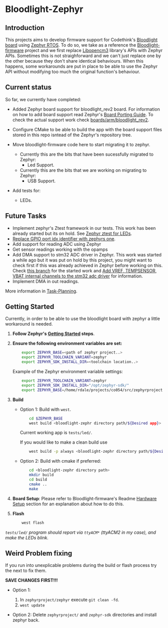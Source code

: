# Bloodlight-Zephyr

## Introduction

This projects aims to develop firmware support for Codethink's [Bloodlight board](https://github.com/CodethinkLabs/bloodlight-hardware)
using [Zephyr RTOS](https://www.zephyrproject.org/). To do so, we take as a reference the [Bloodlight-firmware](https://github.com/CodethinkLabs/bloodlight-firmware) project and we first replace [Libopencm3](https://libopencm3.org/) library's APIs with Zephyr APIs. Sometimes this is not straighforward and we can't just replace one by the other because they don't share identical behaviours. When this happens, some workarounds are put in place to be able to use the Zephyr API without modifying too much the original function's behaviour.

## Current status

So far, we currently have completed:

- Added Zephyr board support for bloodlight_rev2 board. For information on how to add board support read Zephyr's [Board Porting Guide](https://docs.zephyrproject.org/latest/guides/porting/board_porting.html?highlight=board). To check the actual support work check [boards/arm/bloodlight_rev2](boards/arm/bloodlight_rev2).

- Configure CMake to be able to build the app with the board support files stored in this repo isntead of the Zephyr's repository tree.

- Move bloodlight-firmware code here to start migrating it to zephyr.
  - Currently this are the bits that have been sucessfully migrated to Zephyr:
    - Led Support.
  - Currently this are the bits that we are working on migrating to Zephyr:
    - USB Support.

- Add tests for:
  - LEDs.

## Future Tasks

- Implement zephyr's Ztest framework in our tests. This work has been already started but its on hold. See [Zephyr ztest for LEDs](https://github.com/CodethinkLabs/bloodlight-zephyr/issues/16).
- [Replace GPIO port idx identifier with zephyrs one](https://github.com/CodethinkLabs/bloodlight-zephyr/issues/14).
- Add support for reading ADC using Zephyr
- Get sensor readings working with the opamps
- Add DMA support to stm32 ADC driver in Zephyr. This work was started a while ago but it was put on hold by this project, you might want to check first if this was already achieved in Zephyr before working on this. Check [this branch](https://github.com/ikerperezdelpalomar/zephyr/commits/adc_dma) for the started work and [Add VREF, TEMPSENSOR, VBAT internal channels to the stm32 adc driver](https://github.com/zephyrproject-rtos/zephyr/issues/17375) for information.
- Implement DMA in out readings.

More information in [Task-Planning](https://github.com/CodethinkLabs/bloodlight-zephyr/issues/11).

## Getting Started

Currently, in order to be able to use the bloodlight board with zephyr a little workaround is needed.

1. **Follow Zephyr's [Getting Started](https://docs.zephyrproject.org/latest/getting_started/index.html#) steps**.
2. **Ensure the following environment variables are set:**

    ```sh
        export ZEPHYR_BASE=<path of zephyr project..>
        export ZEPHYR_TOOLCHAIN_VARIANT=zephyr
        export ZEPHYR_SDK_INSTALL_DIR=<toolchain location..>
    ```

      Example of the Zephyr environment variable settings:

    ```sh
        export ZEPHYR_TOOLCHAIN_VARIANT=zephyr
        export ZEPHYR_SDK_INSTALL_DIR="/opt/zephyr-sdk/"
        export ZEPHYR_BASE=/home/rdale/projects/co054/src/zephyrproject/zephyr
    ```

3. **Build**

    - Option 1: Build with `west`.

        ```sh
            cd $ZEPHYR_BASE
            west build <bloodlight-zephr directory path/${Desired app}>
        ```

        Current working app is `tests/led/`.

        If you would like to make a clean build use

        ```sh
            west build -p always <bloodlight-zephr directory path/${Desired app}>
        ```

    - Option 2: Build with cmake if preferred:

        ```sh
            cd <bloodlight-zephr directory path>
            mkdir build
            cd build
            cmake ..
            make
        ```

4. **Board Setup**: Please refer to Bloodlight-firmware's Readme [Hardware Setup](https://github.com/CodethinkLabs/bloodlight-firmware#hardware-setup) section for an explanation about how to do this.

5. **Flash**

    ```sh
        west flash
    ```

 *`tests/led/` program should report via `ttyACM*` (ttyACM2 in my case), and make the LEDs blink.*

## Weird Problem fixing

If you run into unexplicable problems during the build or flash process try the next to fix them.

**SAVE CHANGES FIRST!!!**

- Option 1:
    1. In `zephyrproject/zephyr` execute `git clean -fd`.
    2. `west update`

- Option 2: Delete `zephyrproject/` and `zephyr-sdk` directories and install zephyr back.